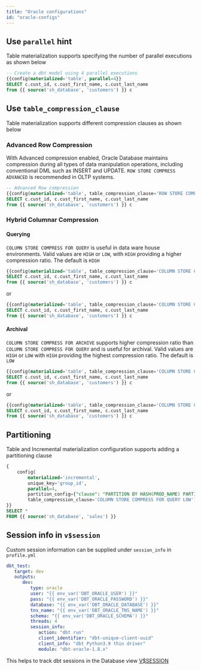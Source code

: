 ```yaml
---
title: "Oracle configurations"
id: "oracle-configs"
---
```


<VersionBlock firstVersion="1.3.2">

## Use `parallel` hint

Table materialization supports specifying the number of parallel executions as shown below

```sql
-- Create a dbt model using 4 parallel executions
{{config(materialized='table', parallel=4}}
SELECT c.cust_id, c.cust_first_name, c.cust_last_name
from {{ source('sh_database', 'customers') }} c
```

## Use `table_compression_clause`

Table materialization supports different compression clauses as shown below

### Advanced Row Compression

With Advanced compression enabled, Oracle Database maintains compression during all types of data manipulation operations, including conventional DML such as INSERT and UPDATE.
`ROW STORE COMPRESS ADVANCED` is recommended in OLTP systems.

```sql
-- Advanced Row compression
{{config(materialized='table', table_compression_clause='ROW STORE COMPRESS ADVANCED')}}
SELECT c.cust_id, c.cust_first_name, c.cust_last_name
from {{ source('sh_database', 'customers') }} c
```

### Hybrid Columnar Compression

#### Querying

`COLUMN STORE COMPRESS FOR QUERY` is useful in data ware house environments. Valid values are `HIGH` or `LOW`, with `HIGH` providing a higher compression ratio. The default is `HIGH`

```sql
{{config(materialized='table', table_compression_clause='COLUMN STORE COMPRESS FOR QUERY LOW')}}
SELECT c.cust_id, c.cust_first_name, c.cust_last_name
from {{ source('sh_database', 'customers') }} c
```

or

```sql
{{config(materialized='table', table_compression_clause='COLUMN STORE COMPRESS FOR QUERY HIGH')}}
SELECT c.cust_id, c.cust_first_name, c.cust_last_name
from {{ source('sh_database', 'customers') }} c
```

#### Archival

`COLUMN STORE COMPRESS FOR ARCHIVE` supports higher compression ratio than `COLUMN STORE COMPRESS FOR QUERY` and is useful for archival. Valid values are `HIGH` or `LOW` with `HIGH` providing the highest compression ratio. The default is `LOW`

```sql
{{config(materialized='table', table_compression_clause='COLUMN STORE COMPRESS FOR ARCHIVE LOW')}}
SELECT c.cust_id, c.cust_first_name, c.cust_last_name
from {{ source('sh_database', 'customers') }} c
```

or

```sql
{{config(materialized='table', table_compression_clause='COLUMN STORE COMPRESS FOR ARCHIVE HIGH')}}
SELECT c.cust_id, c.cust_first_name, c.cust_last_name
from {{ source('sh_database', 'customers') }} c
```

## Partitioning

Table and Incremental materialization configuration supports adding a partitioning clause

```sql
{
    config(
        materialized='incremental',
        unique_key='group_id',
        parallel=4,
        partition_config={"clause": "PARTITION BY HASH(PROD_NAME) PARTITIONS 4"},
        table_compression_clause='COLUMN STORE COMPRESS FOR QUERY LOW')
}}
SELECT *
FROM {{ source('sh_database', 'sales') }}
```

## Session info in `v$session`

Custom session information can be supplied under `session_info` in `profile.yml`


```yaml
dbt_test:
   target: dev
   outputs:
      dev:
         type: oracle
         user: "{{ env_var('DBT_ORACLE_USER') }}"
         pass: "{{ env_var('DBT_ORACLE_PASSWORD') }}"
         database: "{{ env_var('DBT_ORACLE_DATABASE') }}"
         tns_name: "{{ env_var('DBT_ORACLE_TNS_NAME') }}"
         schema: "{{ env_var('DBT_ORACLE_SCHEMA') }}"
         threads: 4
         session_info:
            action: "dbt run"
            client_identifier: "dbt-unique-client-uuid"
            client_info: "dbt Python3.9 thin driver"
            module: "dbt-oracle-1.8.x"
```

This helps to track dbt sessions in the Database view [V$SESSION](https://docs.oracle.com/en/database/oracle/oracle-database/19/refrn/V-SESSION.html)


</VersionBlock>
